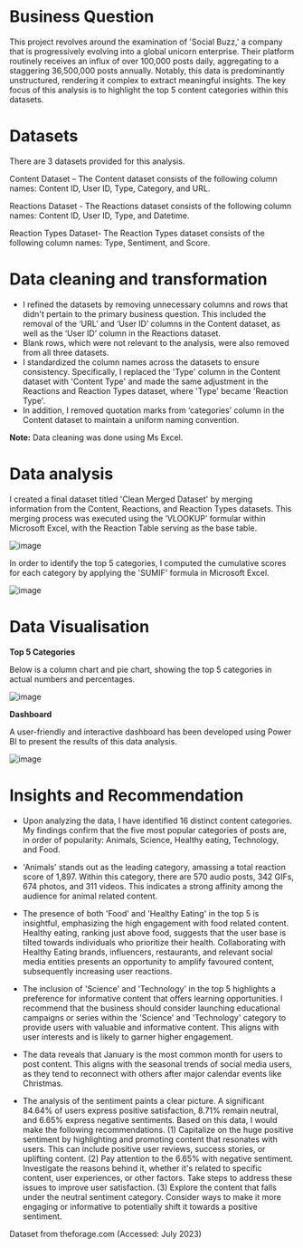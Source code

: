 # Business Question

This project revolves around the examination of 'Social Buzz,' a company that is progressively evolving into a global unicorn enterprise. Their platform routinely receives an influx of over 100,000 posts daily, aggregating to a staggering 36,500,000 posts annually. Notably, this data is predominantly unstructured, rendering it complex to extract meaningful insights. The key focus of this analysis is to highlight the top 5 content categories within this datasets.

# Datasets

There are 3 datasets provided for this analysis.

Content Dataset – The Content dataset consists of the following column names: Content ID, User ID, Type, Category, and URL.
   
Reactions Dataset - The Reactions dataset consists of the following column names: Content ID, User ID, Type, and Datetime.

Reaction Types Dataset- The Reaction Types dataset consists of the following column names: Type, Sentiment, and Score.
   
# Data cleaning and transformation

* I refined the datasets by removing unnecessary columns and rows that didn't pertain to the primary business question. This included the removal of the ‘URL’ and ‘User ID’ columns in the Content dataset, as well as the ‘User ID’ column in the Reactions dataset.
* Blank rows, which were not relevant to the analysis, were also removed from all three datasets.
*	I standardized the column names across the datasets to ensure consistency. Specifically, I replaced the 'Type' column in the Content dataset with 'Content Type' and made the same adjustment in the Reactions and Reaction Types dataset, where 'Type' became 'Reaction Type'. 
*	In addition, I removed quotation marks from ‘categories’ column in the Content dataset to maintain a uniform naming convention.
   
**Note:** Data cleaning was done using Ms Excel.

# Data analysis

I created a final dataset titled 'Clean Merged Dataset' by merging information from the Content, Reactions, and Reaction Types datasets. This merging process was executed using the ‘VLOOKUP’ formular within Microsoft Excel, with the Reaction Table serving as the base table.
  
![image](https://github.com/OluwatobiAkintokun/PROJECT-SOCIAL-BUZZ/assets/137109080/68208dad-3e1c-49c6-b878-91720ed71187)
  
In order to identify the top 5 categories, I computed the cumulative scores for each category by applying the 'SUMIF' formula in Microsoft Excel.
   
![image](https://github.com/OluwatobiAkintokun/PROJECT-SOCIAL-BUZZ/assets/137109080/d50b27fb-3ef5-48b3-88a4-e7502904ec47)

# Data Visualisation


**Top 5 Categories**

Below is a column chart and pie chart, showing the top 5 categories in actual numbers and percentages.

![image](https://github.com/OluwatobiAkintokun/PROJECT-SOCIAL-BUZZ/assets/137109080/84d9c2a3-ce6c-45b9-ba69-67557337d504)


**Dashboard**

A user-friendly and interactive dashboard has been developed using Power BI to present the results of this data analysis. 

![image](https://github.com/OluwatobiAkintokun/PROJECT-SOCIAL-BUZZ/assets/137109080/f973fb0f-5853-424b-9b73-e1035d52fd34)


# Insights and Recommendation
* Upon analyzing the data, I have identified 16 distinct content categories. My findings confirm that the five most popular categories of posts are, in order of popularity: Animals, Science, Healthy eating, Technology, and Food.

* 'Animals' stands out as the leading category, amassing a total reaction score of 1,897. Within this category, there are 570 audio posts, 342 GIFs, 674 photos, and 311 videos. This indicates a strong affinity among the audience for animal related content.

* The presence of both 'Food' and 'Healthy Eating' in the top 5 is insightful, emphasizing the high engagement with food related content. Healthy eating, ranking just above food, suggests that the user base is tilted towards individuals who prioritize their health. Collaborating with Healthy Eating brands, influencers, restaurants, and relevant social media entities presents an opportunity to amplify favoured content, subsequently increasing user reactions.

* The inclusion of 'Science' and 'Technology' in the top 5 highlights a preference for informative content that offers learning opportunities. I recommend that the business should consider launching educational campaigns or series within the 'Science' and 'Technology' category to provide users with valuable and informative content. This aligns with user interests and is likely to garner higher engagement.

* The data reveals that January is the most common month for users to post content. This aligns with the seasonal trends of social media users, as they tend to reconnect with others after major calendar events like Christmas.

* The analysis of the sentiment paints a clear picture. A significant 84.64% of users express positive satisfaction, 8.71% remain neutral, and 6.65% express negative sentiments. Based on this data, I would make the following recommendations. (1) Capitalize on the huge positive sentiment by highlighting and promoting content that resonates with users. This can include positive user reviews, success stories, or uplifting content. (2) Pay attention to the 6.65% with negative sentiment. Investigate the reasons behind it, whether it's related to specific content, user experiences, or other factors. Take steps to address these issues to improve user satisfaction. (3) Explore the content that falls under the neutral sentiment category. Consider ways to make it more engaging or informative to potentially shift it towards a positive sentiment.

Dataset from theforage.com (Accessed: July 2023)
